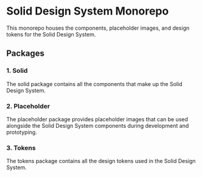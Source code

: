 # Solid Design System Monorepo

This monorepo houses the components, placeholder images, and design tokens for the Solid Design System.

## Packages

### 1. Solid

The solid package contains all the components that make up the Solid Design System.

### 2. Placeholder

The placeholder package provides placeholder images that can be used alongside the Solid Design System components during development and prototyping.

### 3. Tokens

The tokens package contains all the design tokens used in the Solid Design System. 


